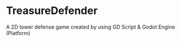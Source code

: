 # TreasureDefender
A 2D tower defense game created by using GD Script &amp; Godot Engine (Platform)


